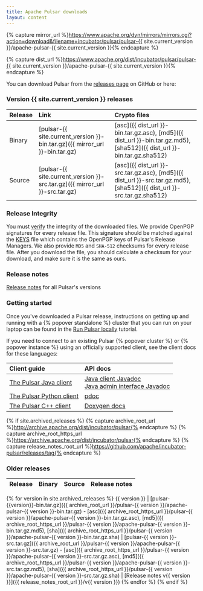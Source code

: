 ```yaml
---
title: Apache Pulsar downloads
layout: content
---
```


<!--

    Licensed to the Apache Software Foundation (ASF) under one
    or more contributor license agreements.  See the NOTICE file
    distributed with this work for additional information
    regarding copyright ownership.  The ASF licenses this file
    to you under the Apache License, Version 2.0 (the
    "License"); you may not use this file except in compliance
    with the License.  You may obtain a copy of the License at

      http://www.apache.org/licenses/LICENSE-2.0

    Unless required by applicable law or agreed to in writing,
    software distributed under the License is distributed on an
    "AS IS" BASIS, WITHOUT WARRANTIES OR CONDITIONS OF ANY
    KIND, either express or implied.  See the License for the
    specific language governing permissions and limitations
    under the License.

-->

{% capture mirror_url %}https://www.apache.org/dyn/mirrors/mirrors.cgi?action=download&filename=incubator/pulsar/pulsar-{{ site.current_version }}/apache-pulsar-{{ site.current_version }}{% endcapture %}

{% capture dist_url %}https://www.apache.org/dist/incubator/pulsar/pulsar-{{ site.current_version }}/apache-pulsar-{{ site.current_version }}{% endcapture %}

You can download Pulsar from the [releases page](https://github.com/apache/incubator-pulsar/releases) on GitHub or here:

### Version {{ site.current_version }} releases

Release | Link | Crypto files
:-------|:-----|:------------
Binary | [pulsar-{{ site.current_version }}-bin.tar.gz]({{ mirror_url }}-bin.tar.gz) | [asc]({{ dist_url }}-bin.tar.gz.asc), [md5]({{ dist_url }}-bin.tar.gz.md5), [sha512]({{ dist_url }}-bin.tar.gz.sha512)
Source | [pulsar-{{ site.current_version }}-src.tar.gz]({{ mirror_url }}-src.tar.gz) | [asc]({{ dist_url }}-src.tar.gz.asc), [md5]({{ dist_url }}-src.tar.gz.md5), [sha512]({{ dist_url }}-src.tar.gz.sha512)

### Release Integrity

You must [verify](https://www.apache.org/info/verification.html) the integrity of the downloaded files.
We provide OpenPGP signatures for every release file. This signature should be matched against the
[KEYS](https://www.apache.org/dist/incubator/pulsar/KEYS) file which contains the OpenPGP keys of
Pulsar's Release Managers. We also provide `MD5` and `SHA-512` checksums for every release file.
After you download the file, you should calculate a checksum for your download, and make sure it is
the same as ours.

### Release notes

[Release notes](../release-notes) for all Pulsar's versions

### Getting started

Once you've downloaded a Pulsar release, instructions on getting up and running with a {% popover standalone %} cluster that you can run on your laptop can be found in the [Run Pulsar locally](/docs/latest/getting-started/LocalCluster) tutorial.

If you need to connect to an existing Pulsar {% popover cluster %} or {% popover instance %} using an officially supported client, see the client docs for these languages:

Client guide | API docs
:------------|:--------
[The Pulsar Java client](../docs/latest/clients/Java) | [Java client Javadoc](../api/client)<br />[Java admin interface Javadoc](../api/admin)
[The Pulsar Python client](../docs/latest/clients/Python) | [pdoc](../api/python)
[The Pulsar C++ client](../docs/latest/clients/Cpp) | [Doxygen docs](../api/cpp)


{% if site.archived_releases %}
{% capture archive_root_url %}http://archive.apache.org/dist/incubator/pulsar{% endcapture %}
{% capture archive_root_https_url %}https://archive.apache.org/dist/incubator/pulsar{% endcapture %}
{% capture release_notes_root_url %}https://github.com/apache/incubator-pulsar/releases/tag{% endcapture %}

### Older releases

Release | Binary | Source | Release notes
:-------|:---------|:-------------|:-------------
{% for version in site.archived_releases
%} {{ version }} | [pulsar-{{version}}-bin.tar.gz]({{ archive_root_url }}/pulsar-{{ version }}/apache-pulsar-{{ version }}-bin.tar.gz) - [asc]({{ archive_root_https_url }}/pulsar-{{ version }}/apache-pulsar-{{ version }}-bin.tar.gz.asc), [md5]({{ archive_root_https_url }}/pulsar-{{ version }}/apache-pulsar-{{ version }}-bin.tar.gz.md5), [sha]({{ archive_root_https_url }}/pulsar-{{ version }}/apache-pulsar-{{ version }}-bin.tar.gz.sha) | [pulsar-{{ version }}-src.tar.gz]({{ archive_root_url }}/pulsar-{{ version }}/apache-pulsar-{{ version }}-src.tar.gz) - [asc]({{ archive_root_https_url }}/pulsar-{{ version }}/apache-pulsar-{{ version }}-src.tar.gz.asc), [md5]({{ archive_root_https_url }}/pulsar-{{ version }}/apache-pulsar-{{ version }}-src.tar.gz.md5), [sha]({{ archive_root_https_url }}/pulsar-{{ version }}/apache-pulsar-{{ version }}-src.tar.gz.sha) | [Release notes v{{ version }}]({{ release_notes_root_url }}/v{{ version }})
{% endfor %}
{% endif %}
